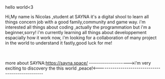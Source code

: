 hello world<3
<p>
Hi,My name is Nicolas ,student at SAYNA it's a digital shool to learn all things concern job with a good family,community and game way.
i'm interested all things about coding ,actually the programmation but i'm a beginner,sorry!
i'm currently learning all things about developpement espacially how it work
now, i'm looking for a collaboration of many project in the world to understand it fastly,good luck for me!
<p/>

<br><br>
more about SAYNA:https://sayna.space/
-------------------->i'm very exciting to discovery the this world ,peace!<--------------------------------------------------
